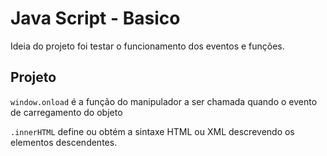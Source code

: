 # Java Script - Basico

Ideia do projeto foi testar o funcionamento dos eventos e funções.

## Projeto

`window.onload` é a função do manipulador a ser chamada quando o evento de carregamento do objeto

`.innerHTML` define ou obtém a sintaxe HTML ou XML descrevendo os elementos descendentes.
